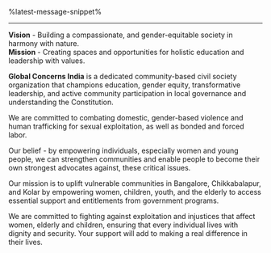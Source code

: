 %latest-message-snippet%

</section><hr /><section>

**Vision** - Building a compassionate, and gender-equitable society in harmony with nature.<br />
**Mission** - Creating spaces and opportunities for holistic education and leadership with values.

</section><section>

**Global Concerns India** is a dedicated community-based civil society organization that champions education, gender equity, transformative leadership, and active community participation in local governance and understanding the Constitution.

We are committed to combating domestic, gender-based violence and human trafficking for sexual exploitation, as well as bonded and forced labor.

Our belief - by empowering individuals, especially women and young people, we can strengthen communities and enable people to become their own strongest advocates against, these critical issues.

Our mission is to uplift vulnerable communities in Bangalore, Chikkabalapur, and Kolar by empowering women, children, youth, and the elderly to access essential support and entitlements from government programs.

We are committed to fighting against exploitation and injustices that affect women, elderly and children, ensuring that every individual lives with dignity and security. Your support will add to making a real difference in their lives.

</section>
